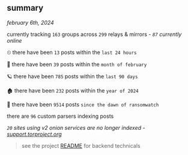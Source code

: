 
## summary
_february 6th, 2024_

currently tracking `163` groups across `299` relays & mirrors - _`87` currently online_

⏲ there have been `13` posts within the `last 24 hours`

🦈 there have been `39` posts within the `month of february`

🪐 there have been `785` posts within the `last 90 days`

🏚 there have been `232` posts within the `year of 2024`

🦕 there have been `9514` posts `since the dawn of ransomwatch`

there are `96` custom parsers indexing posts

_`20` sites using v2 onion services are no longer indexed - [support.torproject.org](https://support.torproject.org/onionservices/v2-deprecation/)_

> see the project [README](https://github.com/joshhighet/ransomwatch#ransomwatch--) for backend technicals
